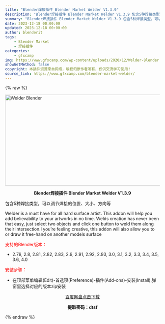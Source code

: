 ```yaml
---
title: "Blender焊接插件 Blender Market Welder V1.3.9"
description: "Blender焊接插件 Blender Market Welder V1.3.9 包含5种焊接类型，可以调节焊接的位置、大小、方向等 Welder is a must have for all har..."
summary: "Blender焊接插件 Blender Market Welder V1.3.9 包含5种焊接类型，可以调节焊接的位置、大小、方向等 Welder is a must have for all har..."
date: 2023-12-18 00:00:00
updated: 2023-12-18 00:00:00
author: blenderit
tags: 
    - Blender Market
    - 焊接插件
categories:
    - gfxcamp
img: https://www.gfxcamp.com/wp-content/uploads/2020/12/Welder-Blender.jpg
showGetMethod: false
copyright: 本插件资源来自网络，版权归原作者所有，仅供交流学习使用！
source_link: https://www.gfxcamp.com/blender-market-welder/
---
```


{% raw %}
<div><p><img decoding="async" class="aligncenter size-full wp-image-91529" src="https://www.gfxcamp.com/wp-content/uploads/2020/12/Welder-Blender.jpg" data-src="https://www.gfxcamp.com/wp-content/uploads/2020/12/Welder-Blender.jpg" alt="Welder Blender" width="590" height="295" data-srcset="https://www.gfxcamp.com/wp-content/uploads/2020/12/Welder-Blender.jpg 590w, https://www.gfxcamp.com/wp-content/uploads/2020/12/Welder-Blender-150x75.jpg 150w, https://www.gfxcamp.com/wp-content/uploads/2020/12/Welder-Blender-160x80.jpg 160w, https://www.gfxcamp.com/wp-content/uploads/2020/12/Welder-Blender-490x245.jpg 490w" data-sizes="(max-width: 590px) 100vw, 590px"></p><p style="text-align: center;"><strong>Blender焊接插件 Blender Market Welder V1.3.9</strong></p><p style="text-align: left;">包含5种焊接类型，可以调节焊接的位置、大小、方向等</p><p style="text-align: left;">Welder is a must have for all hard surface artist. This addon will help you add believability to your artworks in no time. Welds creation has never been that easy, just select two objects and click one button to weld them along their intersection.I you’re feeling creative, this addon will also allow you to or draw it free-hand on another models surface</p><p style="text-align: left;"><span style="color: #ff0000;">支持的Blender版本：</span></p><ul>
<li style="text-align: left;">2.79, 2.8, 2.81, 2.82, 2.83, 2.9, 2.91, 2.92, 2.93, 3.0, 3.1, 3.2, 3.3, 3.4, 3.5, 3.6, 4.0</li>
</ul><p style="text-align: left;"><span style="color: #ff0000;">安装步骤：</span></p><ul>
<li>在顶部菜单编辑(Edit)-首选项(Preference)-插件(Add-ons)-安装(Install),弹窗里选择对应的版本zip安装</li>
</ul><p style="text-align: center;"><a class="maxbutton-3 maxbutton maxbutton-baidu" target="_blank" rel="noopener" href="https://pan.baidu.com/s/1mzlmpdCnO-xA-vi15vhQFQ?pwd=dtsf"><span class="mb-text">百度网盘点击下载</span></a></p><p style="text-align: center;"><strong>提取密码：dtsf</strong></p></div>
<div style="display: none">gfxcamp</div>
{% endraw %}